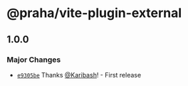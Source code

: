 # @praha/vite-plugin-external

## 1.0.0

### Major Changes

- [`e9305be`](https://github.com/praha-inc/vite-plugin-external/commit/e9305be91d9fe95cbc42284726e99b93ff2f7764) Thanks [@Karibash](https://github.com/Karibash)! - First release
